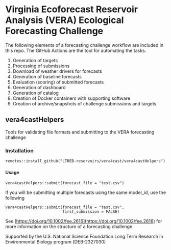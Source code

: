 # Virginia Ecoforecast Reservoir Analysis (VERA) Ecological Forecasting Challenge

The following elements of a forecasting challenge workflow are included in this repo.  The GitHub Actions are the tool for automating the tasks.

1) Generation of targets
3) Processing of submissions
4) Download of weather drivers for forecasts
5) Generation of baseline forecasts
6) Evaluation (scoring) of submitted forecasts
7) Generation of dashboard
8) Generation of catalog
9) Creation of Docker containers with supporting software
10) Creation of archive/snapshots of challenge submissions and targets.

## vera4castHelpers

Tools for validating file formats and submitting to the VERA forecasting challenge

### Installation

```
remotes::install_github("LTREB-reservoirs/vera4cast/vera4castHelpers")
```

#### Usage

```
vera4castHelpers::submit(forecast_file = "test.csv")
```

If you will be submitting multiple forecasts using the same model_id, use the following

```
vera4castHelpers::submit(forecast_file = "test.csv",
                         first_submission = FALSE)
```

See [https://doi.org/10.1002/fee.2616](https://doi.org/10.1002/fee.2616) for more information on the structure of a forecasting challenge.

Supported by the U.S. National Science Foundation Long Term Research in Environmental Biology program (DEB-2327030)
